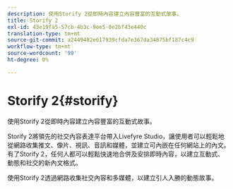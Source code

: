 ```yaml
---
description: 使用Storify 2從即時內容建立內容豐富的互動式故事。
title: Storify 2
exl-id: 43e19fa5-57cb-4b3c-9ee5-0e2bf43e440c
translation-type: tm+mt
source-git-commit: a2449482e617939cfda7e367da34875bf187c4c9
workflow-type: tm+mt
source-wordcount: '99'
ht-degree: 0%

---
```


# Storify 2{#storify}

使用Storify 2從即時內容建立內容豐富的互動式故事。

Storify 2將領先的社交內容表達平台帶入Livefyre Studio，讓使用者可以輕鬆地從網路收集推文、像片、視訊、音訊和媒體，並建立可內嵌在任何網站上的內文。 有了Storify 2，任何人都可以輕鬆快速地合併及安排即時內容，以建立互動式、動態和社交的新內文格式。

使用Storify 2透過網路收集社交內容和多媒體，以建立引人入勝的動態故事。
